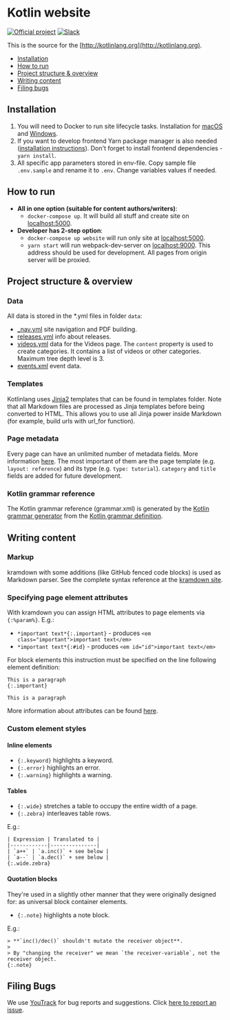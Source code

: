 # Kotlin website
[![Official project][project-badge]][project-url] [![Slack][slack-badge]][slack-url] 

This is the source for the [http://kotlinlang.org](http://kotlinlang.org).

- [Installation](#installation)
- [How to run](#how-to-run)
- [Project structure & overview](#project-structure)
- [Writing content](#writing-content)
- [Filing bugs](#filing-bugs)

## Installation

1. You will need to Docker to run site lifecycle tasks. Installation for [macOS](https://docs.docker.com/docker-for-mac/install/#download-docker-for-mac) and 
   [Windows](https://docs.docker.com/docker-for-windows/install/#download-docker-for-windows).
2. If you want to develop frontend Yarn package manager is also needed ([installation instructions](https://yarnpkg.com/lang/en/docs/install/)).
   Don't forget to install frontend dependencies - `yarn install`.
3. All specific app parameters stored in env-file. Copy sample file `.env.sample` and rename it to `.env`. 
   Change variables values if needed.

## How to run

- **All in one option (suitable for content authors/writers)**:
  - `docker-compose up`. It will build all stuff and create site on [localhost:5000](http://localhost:5000).
- **Developer has 2-step option**:
  - `docker-compose up website` will run only site at [localhost:5000](http://localhost:5000).
  - `yarn start` will run webpack-dev-server on [localhost:9000](http://localhost:9000).
     This address should be used for development. All pages from origin server will be proxied.
     
<a id="project-structure"></a>
## Project structure & overview

### Data

All data is stored in the \*.yml files in folder `data`:

- [_nav.yml](data/_nav.yml) site navigation and PDF building.
- [releases.yml](data/releases.yml) info about releases.
- [videos.yml](data/videos.yml) data for the Videos page. The `content` property is used to create categories.
  It contains a list of videos or other categories. Maximum tree depth level is 3.
- [events.xml](data/events.xml) event data.

### Templates

Kotlinlang uses [Jinja2](http://jinja.pocoo.org/docs/dev/) templates that can be found in templates folder.
Note that all Markdown files are processed as Jinja templates before being converted to HTML. 
This allows you to use all Jinja power inside Markdown (for example, build urls with url_for function).

### Page metadata

Every page can have an unlimited number of metadata fields. More information [here](http://jekyllrb.com/docs/frontmatter/).
The most important of them are the page template (e.g. `layout: reference`) and its type (e.g. `type: tutorial`). `category` and `title` fields are added for future development.

### Kotlin grammar reference

The Kotlin grammar reference (grammar.xml) is generated by the [Kotlin grammar generator](https://github.com/JetBrains/kotlin-grammar-generator) from the 
[Kotlin grammar definition](https://github.com/JetBrains/kotlin/tree/master/grammar).

## Writing content

### Markup

kramdown with some additions (like GitHub fenced code blocks) is used as Markdown parser.
See the complete syntax reference at the [kramdown site](http://kramdown.gettalong.org/syntax.html).

### Specifying page element attributes

With kramdown you can assign HTML attributes to page elements via `{:%param%}`. E.g.:

- `*important text*{:.important}` - produces `<em class="important">important text</em>`
- `*important text*{:#id}` - produces `<em id="id">important text</em>`

For block elements this instruction must be specified on the line following element definition:

```
This is a paragraph
{:.important}

This is a paragraph
```

More information about attributes can be found [here](http://kramdown.gettalong.org/syntax.html#inline-attribute-lists).

### Custom element styles

#### Inline elements

- `{:.keyword}` highlights a keyword.
- `{:.error}` highlights an error.
- `{:.warning}` highlights a warning.

#### Tables

- `{:.wide}` stretches a table to occupy the entire width of a page.
- `{:.zebra}` interleaves table rows.

E.g.:

```
| Expression | Translated to |
|------------|---------------|
| `a++` | `a.inc()` + see below |
| `a--` | `a.dec()` + see below |
{:.wide.zebra}
```

#### Quotation blocks

They're used in a slightly other manner that they were originally designed for: as universal block container elements.

- `{:.note}` highlights a note block.

E.g.:

```
> **`inc()/dec()` shouldn't mutate the receiver object**.
>
> By "changing the receiver" we mean `the receiver-variable`, not the receiver object.
{:.note}
```

## Filing Bugs
We use [YouTrack](http://youtrack.jetbrains.com/issues/KT) for bug reports and suggestions. 
Click [here to report an issue](http://youtrack.jetbrains.com/newIssue?project=KT&clearDraft=true&c=Subsystems+Web+Site).


[project-url]: https://confluence.jetbrains.com/display/ALL/JetBrains+on+GitHub
[project-badge]: http://jb.gg/badges/official.svg
[slack-url]: http://slack.kotlinlang.org
[slack-badge]: http://slack.kotlinlang.org/badge.svg
